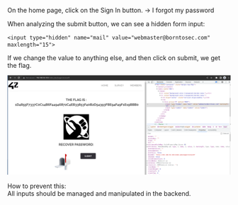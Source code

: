 On the home page, click on the Sign In button.
-> I forgot my password

When analyzing the submit button, we can see a hidden form input:  
```
<input type="hidden" name="mail" value="webmaster@borntosec.com" maxlength="15">
```  
If we change the value to anything else, and then click on submit, we get the flag.

![flag](flag.png)


How to prevent this:  
All inputs should be managed and manipulated in the backend.